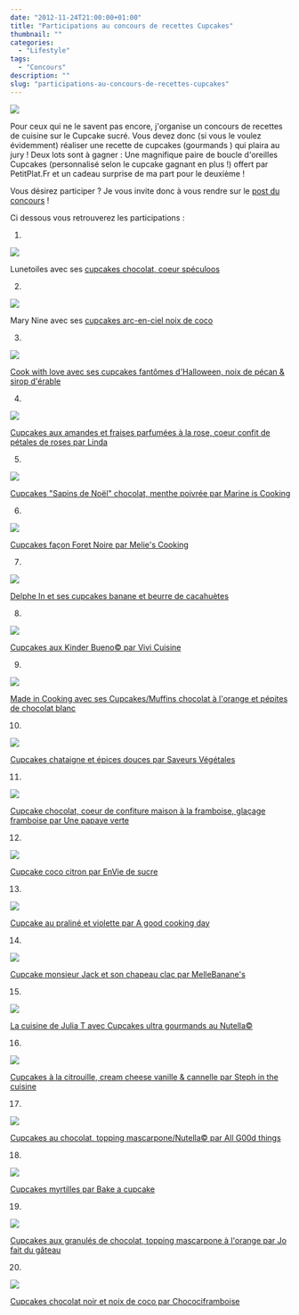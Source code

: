```yaml
---
date: "2012-11-24T21:00:00+01:00"
title: "Participations au concours de recettes Cupcakes"
thumbnail: ""
categories:
  - "Lifestyle"
tags:
  - "Concours"
description: ""
slug: "participations-au-concours-de-recettes-cupcakes"
---
```


[![](https://cdn.rawgit.com/crokmou/images/1.0.7/i/concours_recettes_cupcakes_crokmou_partenaire_petitplat.fr_bann1-300x1501-300x150.jpg)](https://cdn.rawgit.com/crokmou/images/1.0.7/i/concours_recettes_cupcakes_crokmou_partenaire_petitplat.fr_bann1-300x1501.jpg)

Pour ceux qui ne le savent pas encore, j'organise un concours de recettes de cuisine sur le Cupcake sucré. Vous devez donc (si vous le voulez évidemment) réaliser une recette de cupcakes (gourmands ) qui plaira au jury ! Deux lots sont à gagner : Une magnifique paire de boucle d'oreilles Cupcakes (personnalisé selon le cupcake gagnant en plus !) offert par PetitPlat.Fr et un cadeau surprise de ma part pour le deuxième !

Vous désirez participer ? Je vous invite donc à vous rendre sur le [post du concours](https://crokmou.com/2012/10/concours-recette-cupcake-partenaire-petitplat.fr.html) !

Ci dessous vous retrouverez les participations :

1.

[![](https://cdn.rawgit.com/crokmou/images/1.0.7/i/DSC03152-201x3001-201x300.jpg)](https://cdn.rawgit.com/crokmou/images/1.0.7/i/DSC03152-201x3001.jpg)

Lunetoiles avec ses [cupcakes chocolat, coeur spéculoos](https://lh6.googleusercontent.com/-m9MXmFGCgI0/UI0mr8kNwyI/AAAAAAAAE5w/xwT-CgBxYR0/s912/recette_lunetoiles.jpg)

2.

[![](https://cdn.rawgit.com/crokmou/images/1.0.7/i/photo-300x1691-300x169.jpg)](https://cdn.rawgit.com/crokmou/images/1.0.7/i/photo-300x1691.jpg)

Mary Nine avec ses [cupcakes arc-en-ciel noix de coco](https://lh3.googleusercontent.com/-92otbFDw6yY/UI1gXjcrKYI/AAAAAAAAE6E/0Lq6rdvw2FQ/s912/recette_mary_nine.jpg)

3.  

[![](https://cdn.rawgit.com/crokmou/images/1.0.7/i/blabka-50161.jpg)](https://cdn.rawgit.com/crokmou/images/1.0.7/i/blabka-50161.jpg)

[Cook with love avec ses cupcakes fantômes d'Halloween, noix de pécan & sirop d'érable](http://cook-with-love.over-blog.com/article-mes-cupcakes-fantomes-d-halloween-noix-de-pecan-sirop-d-erable-111957785.html)

4.  

[![](https://cdn.rawgit.com/crokmou/images/1.0.7/i/2012-11-06-20.21.50-300x2261-300x226.png)](https://cdn.rawgit.com/crokmou/images/1.0.7/i/2012-11-06-20.21.50-300x2261.png)

[Cupcakes aux amandes et fraises parfumées à la rose, coeur confit de pétales de roses par Linda](http://lesgrandesgourmandisesdemaptitecuisine.over-blog.fr/article-cupcakes-aux-amandes-et-fraises-parfumes-a-la-rose-coeur-confit-de-petales-de-roses-112168843.html)

5.

[![](https://cdn.rawgit.com/crokmou/images/1.0.7/i/igp7606-300x2101.jpg)](https://cdn.rawgit.com/crokmou/images/1.0.7/i/igp7606-300x2101.jpg)

[Cupcakes "Sapins de Noël" chocolat, menthe poivrée par Marine is Cooking](http://marineiscooking.com/2012/11/06/cupcakes-sapins-de-noel-chocolat-menthe-poivree/)

6.

[![](https://cdn.rawgit.com/crokmou/images/1.0.7/i/foret-noire1-225x3001.jpg)](https://cdn.rawgit.com/crokmou/images/1.0.7/i/foret-noire1-225x3001.jpg)

[Cupcakes façon Foret Noire par Melie's Cooking](http://meliescooking.wordpress.com/2012/11/09/cupcake-facon-foret-noire/)

7.

[![](https://cdn.rawgit.com/crokmou/images/1.0.7/i/80843842_p1.jpg)](https://cdn.rawgit.com/crokmou/images/1.0.7/i/80843842_p1.jpg)

[Delphe In et ses cupcakes banane et beurre de cacahuètes](http://delphecookin.canalblog.com/archives/2012/11/08/25529252.html)

8.

[![](https://cdn.rawgit.com/crokmou/images/1.0.7/i/2012-11-11-09.30.211.png)](https://cdn.rawgit.com/crokmou/images/1.0.7/i/2012-11-11-09.30.211.png)

[Cupcakes aux Kinder Bueno© par Vivi Cuisine](http://lesdeliresdevivi.over-blog.fr/article-cupcakes-au-kinder-bueno-112130953.html)

9.

[![](https://cdn.rawgit.com/crokmou/images/1.0.7/i/80851462_p1.jpg)](https://cdn.rawgit.com/crokmou/images/1.0.7/i/80851462_p1.jpg)

[Made in Cooking avec ses Cupcakes/Muffins chocolat à l'orange et pépites de chocolat blanc](http://madeincooking.canalblog.com/archives/2012/11/13/25530275.html)

10.

[![](https://cdn.rawgit.com/crokmou/images/1.0.7/i/Diapositive1-208x3001-208x300.jpg)](https://cdn.rawgit.com/crokmou/images/1.0.7/i/Diapositive1-208x3001.jpg)

[Cupcakes chataigne et épices douces par Saveurs Végétales](http://saveursvegetales.blogspot.com/2012/11/cupcakes-chataigne-epices-duces.html)

11.

[![](https://cdn.rawgit.com/crokmou/images/1.0.7/i/cupcake_choco_framboise_titre-225x3001.jpg)](https://cdn.rawgit.com/crokmou/images/1.0.7/i/cupcake_choco_framboise_titre-225x3001.jpg)

[Cupcake chocolat, coeur de confiture maison à la framboise, glaçage framboise par Une papaye verte](http://unepapayeverte.wordpress.com/2012/11/18/cupcakes-chocolat-coeur-de-confiture-de-framboises-maison-glacage-framboise/)

12.

[![](https://cdn.rawgit.com/crokmou/images/1.0.7/i/DSC05110-300x2581-300x258.jpg)](https://cdn.rawgit.com/crokmou/images/1.0.7/i/DSC05110-300x2581.jpg)

[Cupcake coco citron par EnVie de sucre](http://enviedesucre.blogspot.be/2012/11/cupcakes-coco-citron.html)

13.

[![](https://cdn.rawgit.com/crokmou/images/1.0.7/i/Cupcake-au-pralin-C3-A9-et-violettes11.jpg)](https://cdn.rawgit.com/crokmou/images/1.0.7/i/Cupcake-au-pralin-C3-A9-et-violettes11.jpg)

[Cupcake au praliné et violette par A good cooking day](http://agoodcookingday.com/?p=1940)

14.

[![](https://fbcdn-sphotos-e-a.akamaihd.net/hphotos-ak-prn1/29368_4561961120172_1661479493_n.jpg)](https://fbcdn-sphotos-e-a.akamaihd.net/hphotos-ak-prn1/29368_4561961120172_1661479493_n.jpg)

[Cupcake monsieur Jack et son chapeau clac par MelleBanane's](http://melbananecuisine.over-blog.com/article-cupcake-mrjack-et-son-chapeau-clac-112761290.html)

15.

[![](https://cdn.rawgit.com/crokmou/images/1.0.7/i/cupcake-nutella-glace-nutella1w1.jpg)](https://cdn.rawgit.com/crokmou/images/1.0.7/i/cupcake-nutella-glace-nutella1w1.jpg)

[La cuisine de Julia T avec Cupcakes ultra gourmands au Nutella©](http://www.lacuisinedejuliat.com/article-cupcakes-ultra-gourmands-au-nutella-glaces-au-nutella-112702466.html)

16.

[![](https://cdn.rawgit.com/crokmou/images/1.0.7/i/IMG_3448-200x3001-200x300.jpg)](https://cdn.rawgit.com/crokmou/images/1.0.7/i/IMG_3448-200x3001.jpg)

[Cupcakes à la citrouille, cream cheese vanille & cannelle par Steph in the cuisine](http://stephinthecuisine.blogspot.be/2012/11/cupcakes-la-citrouille-cream-cheese.html)

17.

[![](https://cdn.rawgit.com/crokmou/images/1.0.7/i/81351997_p1.jpg)](https://cdn.rawgit.com/crokmou/images/1.0.7/i/81351997_p1.jpg)

[Cupcakes au chocolat, topping mascarpone/Nutella© par All G00d things](http://allg00dthings.canalblog.com/archives/2012/11/24/25657923.html)

18.

[![](https://cdn.rawgit.com/crokmou/images/1.0.7/i/813524061.jpg)](https://cdn.rawgit.com/crokmou/images/1.0.7/i/813524061.jpg)

[Cupcakes myrtilles par Bake a cupcake](http://bakeacupcake.canalblog.com/archives/2012/11/24/25658490.html)

19.

[![](https://cdn.rawgit.com/crokmou/images/1.0.7/i/81387927_p1.jpg)](https://cdn.rawgit.com/crokmou/images/1.0.7/i/81387927_p1.jpg)

[Cupcakes aux granulés de chocolat, topping mascarpone à l'orange par Jo fait du gâteau](http://www.jofaitdugateau.com/archives/2012/11/25/25666887.html)

20.

[![](https://cdn.rawgit.com/crokmou/images/1.0.7/i/Cupcakes-Chococlat-Noir-Noix-de-Coco1.jpg)](https://cdn.rawgit.com/crokmou/images/1.0.7/i/Cupcakes-Chococlat-Noir-Noix-de-Coco1.jpg)

[Cupcakes chocolat noir et noix de coco par Chocociframboise](http://chocociframboise.over-blog.com/article-cupcakes-chocolat-noir-noix-de-coco-112576242.html)

